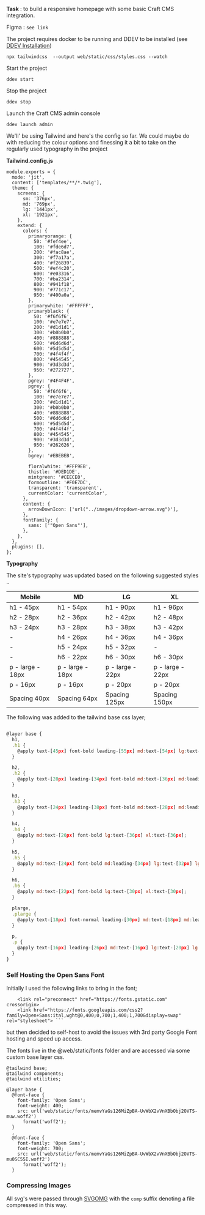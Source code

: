 **Task** : to build a responsive homepage with some basic Craft CMS integration.

Figma : `see link`

The project requires docker to be running and DDEV to be installed (see [DDEV Installation](https://ddev.readthedocs.io/en/stable/))

`npx tailwindcss  --output web/static/css/styles.css --watch`

Start the project

`ddev start`

Stop the project

`ddev stop`

Launch the Craft CMS admin console

`ddev launch admin`

We'll' be using Tailwind and here's the config so far. We could maybe do with reducing the colour options and finessing it a bit to take on the regularly used typography in the project

**Tailwind.config.js**

```@type {import('tailwindcss').Config} */
module.exports = {
  mode: 'jit',
  content: ['templates/**/*.twig'],
  theme: {
    screens: {
      sm: '376px',
      md: '769px',
      lg: '1441px',
      xl: '1921px',
    },
    extend: {
      colors: {
        primaryorange: {
          50: '#fef4ee',
          100: '#fde6d7',
          200: '#fac8ae',
          300: '#f7a17a',
          400: '#f26839',
          500: '#ef4c20',
          600: '#e03316',
          700: '#ba2314',
          800: '#941f18',
          900: '#771c17',
          950: '#400a0a',
        },
        primarywhite: '#FFFFFF',
        primaryblack: {
          50: '#f6f6f6',
          100: '#e7e7e7',
          200: '#d1d1d1',
          300: '#b0b0b0',
          400: '#888888',
          500: '#6d6d6d',
          600: '#5d5d5d',
          700: '#4f4f4f',
          800: '#454545',
          900: '#3d3d3d',
          950: '#272727',
        },
        pgrey: '#4F4F4F',
        pgrey: {
          50: '#f6f6f6',
          100: '#e7e7e7',
          200: '#d1d1d1',
          300: '#b0b0b0',
          400: '#888888',
          500: '#6d6d6d',
          600: '#5d5d5d',
          700: '#4f4f4f',
          800: '#454545',
          900: '#3d3d3d',
          950: '#262626',
        },
        bgrey: '#EBEBEB',

        floralwhite: '#FFF9EB',
        thistle: '#DED1DE',
        mintgreen: '#CEECE0',
        formoutline: '#F0E7DC',
        transparent: 'transparent',
        currentColor: 'currentColor',
      },
      content: {
        arrowDownIcon: ['url("../images/dropdown-arrow.svg")'],
      },
      fontFamily: {
        sans: ['"Open Sans"'],
      },
    },
  },
  plugins: [],
};
```

**Typography**

The site's typography was updated based on the following suggested styles ..

| Mobile           | MD               | LG               | XL               |
| ---------------- | ---------------- | ---------------- | ---------------- |
| h1 - 45px        | h1 - 54px        | h1 - 90px        | h1 - 96px        |
| h2 - 28px        | h2 - 36px        | h2 - 42px        | h2 - 48px        |
| h3 - 24px        | h3 - 28px        | h3 - 38px        | h3 - 42px        |
| -                | h4 - 26px        | h4 - 36px        | h4 - 36px        |
| -                | h5 - 24px        | h5 - 32px        | -                |
| -                | h6 - 22px        | h6 - 30px        | h6 - 30px        |
| p - large - 18px | p - large - 18px | p - large - 22px | p - large - 22px |
| p - 16px         | p - 16px         | p - 20px         | p - 20px         |
| Spacing 40px     | Spacing 64px     | Spacing 125px    | Spacing 150px    |

The following was added to the tailwind base css layer;

```js

@layer base {
  h1,
  .h1 {
    @apply text-[45px] font-bold leading-[55px] md:text-[54px] lg:text-[90px] lg:leading-[100px] xl:text-[96px] xl:leading-[108px];
  }

  h2,
  .h2 {
    @apply text-[28px] leading-[34px] font-bold md:text-[36px] md:leading-[44px] lg:text-[42px] lg:leading-[60px] xl:text-[48px];
  }

  h3,
  .h3 {
    @apply text-[24px] leading-[38px] font-bold md:text-[28px] md:leading-[44px] lg:text-[38px] xl:text-[42px];
  }

  h4,
  .h4 {
    @apply md:text-[26px] font-bold lg:text-[36px] xl:text-[36px];
  }

  h5,
  .h5 {
    @apply md:text-[24px] font-bold md:leading-[34px] lg:text-[32px] lg:leading-[42px] xl:text-[36px] xl:leading-[46px];
  }

  h6,
  .h6 {
    @apply md:text-[22px] font-bold lg:text-[30px] xl:text-[30px];
  }

  plarge,
  .plarge {
    @apply text-[18px] font-normal leading-[30px] md:text-[18px] md:leading-[28px] lg:text-[22px] lg:leading-[36px] xl:text-[22px];
  }

  p,
  .p {
    @apply text-[16px] leading-[26px] md:text-[16px] lg:text-[20px] lg:leading-[34px] xl:text-[20px];
  }
}
```

### Self Hosting the Open Sans Font

Initially I used the following links to bring in the font;

````<link rel="preconnect" href="https://fonts.googleapis.com">
    <link rel="preconnect" href="https://fonts.gstatic.com" crossorigin>
    <link href="https://fonts.googleapis.com/css2?family=Open+Sans:ital,wght@0,400;0,700;1,400;1,700&display=swap" rel="stylesheet"> ```

````

but then decided to self-host to avoid the issues with 3rd party Google Font hosting and speed up access.

The fonts live in the @web/static/fonts folder and are accessed via some custom base layer css.

```
@tailwind base;
@tailwind components;
@tailwind utilities;

@layer base {
  @font-face {
    font-family: 'Open Sans';
    font-weight: 400;
    src: url('web/static/fonts/memvYaGs126MiZpBA-UvWbX2vVnXBbObj2OVTS-muw.woff2')
      format('woff2');
  }
  ,
  @font-face {
    font-family: 'Open Sans';
    font-weight: 700;
    src: url('web/static/fonts/memvYaGs126MiZpBA-UvWbX2vVnXBbObj2OVTS-mu0SC55I.woff2')
      format('woff2');
  }

```

### Compressing Images

All svg's were passed through [SVGOMG](https://svgomg.net/) with the `comp` suffix denoting a file compressed in this way.
